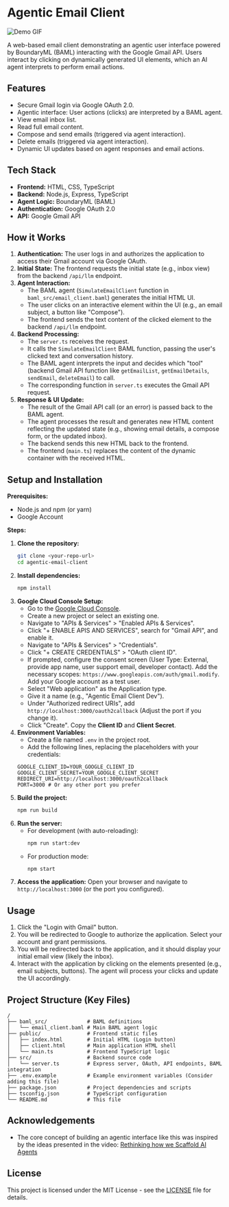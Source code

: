 # Agentic Email Client

![Demo GIF](docs/demo%20video.gif)

A web-based email client demonstrating an agentic user interface powered by BoundaryML (BAML) interacting with the Google Gmail API. Users interact by clicking on dynamically generated UI elements, which an AI agent interprets to perform email actions.

## Features

*   Secure Gmail login via Google OAuth 2.0.
*   Agentic interface: User actions (clicks) are interpreted by a BAML agent.
*   View email inbox list.
*   Read full email content.
*   Compose and send emails (triggered via agent interaction).
*   Delete emails (triggered via agent interaction).
*   Dynamic UI updates based on agent responses and email actions.

## Tech Stack

*   **Frontend:** HTML, CSS, TypeScript
*   **Backend:** Node.js, Express, TypeScript
*   **Agent Logic:** BoundaryML (BAML)
*   **Authentication:** Google OAuth 2.0
*   **API:** Google Gmail API

## How it Works

1.  **Authentication:** The user logs in and authorizes the application to access their Gmail account via Google OAuth.
2.  **Initial State:** The frontend requests the initial state (e.g., inbox view) from the backend `/api/llm` endpoint.
3.  **Agent Interaction:**
    *   The BAML agent (`SimulateEmailClient` function in `baml_src/email_client.baml`) generates the initial HTML UI.
    *   The user clicks on an interactive element within the UI (e.g., an email subject, a button like "Compose").
    *   The frontend sends the text content of the clicked element to the backend `/api/llm` endpoint.
4.  **Backend Processing:**
    *   The `server.ts` receives the request.
    *   It calls the `SimulateEmailClient` BAML function, passing the user's clicked text and conversation history.
    *   The BAML agent interprets the input and decides which "tool" (backend Gmail API function like `getEmailList`, `getEmailDetails`, `sendEmail`, `deleteEmail`) to call.
    *   The corresponding function in `server.ts` executes the Gmail API request.
5.  **Response & UI Update:**
    *   The result of the Gmail API call (or an error) is passed back to the BAML agent.
    *   The agent processes the result and generates new HTML content reflecting the updated state (e.g., showing email details, a compose form, or the updated inbox).
    *   The backend sends this new HTML back to the frontend.
    *   The frontend (`main.ts`) replaces the content of the dynamic container with the received HTML.

## Setup and Installation

**Prerequisites:**
*   Node.js and npm (or yarn)
*   Google Account

**Steps:**

1.  **Clone the repository:**
    ```bash
    git clone <your-repo-url>
    cd agentic-email-client
    ```
2.  **Install dependencies:**
    ```bash
    npm install
    ```
3.  **Google Cloud Console Setup:**
    *   Go to the [Google Cloud Console](https://console.cloud.google.com/).
    *   Create a new project or select an existing one.
    *   Navigate to "APIs & Services" > "Enabled APIs & Services".
    *   Click "+ ENABLE APIS AND SERVICES", search for "Gmail API", and enable it.
    *   Navigate to "APIs & Services" > "Credentials".
    *   Click "+ CREATE CREDENTIALS" > "OAuth client ID".
    *   If prompted, configure the consent screen (User Type: External, provide app name, user support email, developer contact). Add the necessary scopes: `https://www.googleapis.com/auth/gmail.modify`. Add your Google account as a test user.
    *   Select "Web application" as the Application type.
    *   Give it a name (e.g., "Agentic Email Client Dev").
    *   Under "Authorized redirect URIs", add `http://localhost:3000/oauth2callback` (Adjust the port if you change it).
    *   Click "Create". Copy the **Client ID** and **Client Secret**.
4.  **Environment Variables:**
    *   Create a file named `.env` in the project root.
    *   Add the following lines, replacing the placeholders with your credentials:
      ```dotenv
      GOOGLE_CLIENT_ID=YOUR_GOOGLE_CLIENT_ID
      GOOGLE_CLIENT_SECRET=YOUR_GOOGLE_CLIENT_SECRET
      REDIRECT_URI=http://localhost:3000/oauth2callback
      PORT=3000 # Or any other port you prefer
      ```
5.  **Build the project:**
    ```bash
    npm run build
    ```
6.  **Run the server:**
    *   For development (with auto-reloading):
        ```bash
        npm run start:dev
        ```
    *   For production mode:
        ```bash
        npm start
        ```
7.  **Access the application:**
    Open your browser and navigate to `http://localhost:3000` (or the port you configured).

## Usage

1.  Click the "Login with Gmail" button.
2.  You will be redirected to Google to authorize the application. Select your account and grant permissions.
3.  You will be redirected back to the application, and it should display your initial email view (likely the inbox).
4.  Interact with the application by clicking on the elements presented (e.g., email subjects, buttons). The agent will process your clicks and update the UI accordingly.

## Project Structure (Key Files)

```
/
├── baml_src/             # BAML definitions
│   └── email_client.baml # Main BAML agent logic
├── public/               # Frontend static files
│   ├── index.html        # Initial HTML (Login button)
│   ├── client.html       # Main application HTML shell
│   └── main.ts           # Frontend TypeScript logic
├── src/                  # Backend source code
│   └── server.ts         # Express server, OAuth, API endpoints, BAML integration
├── .env.example          # Example environment variables (Consider adding this file)
├── package.json          # Project dependencies and scripts
├── tsconfig.json         # TypeScript configuration
└── README.md             # This file
```

## Acknowledgements

*   The core concept of building an agentic interface like this was inspired by the ideas presented in the video: [Rethinking how we Scaffold AI Agents](https://www.youtube.com/watch?v=-rsTkYgnNzM)

## License

This project is licensed under the MIT License - see the [LICENSE](LICENSE) file for details.
